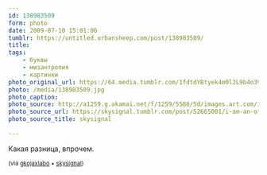 ```yaml
---
id: 138983509
form: photo
date: 2009-07-10 15:01:06
tumblr: https://untitled.urbansheep.com/post/138983509/
title:
tags:
    - буквы
    - мизантропия
    - картинки
photo_original_url: https://64.media.tumblr.com/1fdtdYBtyek4m0l2L9b4o3VDo1_400.jpg
photo: /media/138983509.jpg
photo_caption: 
photo_source: http://a1259.g.akamai.net/f/1259/5586/5d/images.art.com/images/-/National-Sarcasm-Society--C10106736.jpeg
photo_source_url: https://skysignal.tumblr.com/post/52665001/i-am-an-official-member-reblog-if-you-are-too
photo_source_title: skysignal

---
```


<p>Какая разница, впрочем.</p>

<p><small>(via <a href="http://gkojaxlabo.tumblr.com/post/138937972">gkojaxlabo</a> • <a href="http://skysignal.tumblr.com/post/52665001/i-am-an-official-member-reblog-if-you-are-too">skysignal</a>)</small></p>
